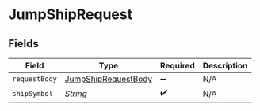 # JumpShipRequest


## Fields

| Field                                                                 | Type                                                                  | Required                                                              | Description                                                           |
| --------------------------------------------------------------------- | --------------------------------------------------------------------- | --------------------------------------------------------------------- | --------------------------------------------------------------------- |
| `requestBody`                                                         | [JumpShipRequestBody](../../models/operations/JumpShipRequestBody.md) | :heavy_minus_sign:                                                    | N/A                                                                   |
| `shipSymbol`                                                          | *String*                                                              | :heavy_check_mark:                                                    | N/A                                                                   |